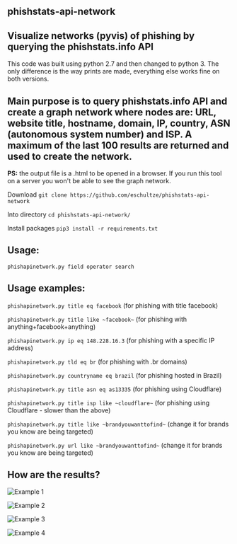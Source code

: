 ## phishstats-api-network

## Visualize networks (pyvis) of phishing by querying the phishstats.info API

This code was built using python 2.7 and then changed to python 3. The only difference is the way prints are made, everything else works fine on both versions.

## Main purpose is to query phishstats.info API and create a graph network where nodes are: URL, website title, hostname, domain, IP, country, ASN (autonomous system number) and ISP. A maximum of the last 100 results are returned and used to create the network.

**PS:** the output file is a .html to be opened in a browser. If you run this tool on a server you won't be able to see the graph network.

Download `git clone https://github.com/eschultze/phishstats-api-network`

Into directory `cd phishstats-api-network/`

Install packages `pip3 install -r requirements.txt`

## Usage:
`phishapinetwork.py field operator search`

## Usage examples:
`phishapinetwork.py title eq facebook` (for phishing with title facebook)

`phishapinetwork.py title like ~facebook~` (for phishing with anything+facebook+anything)

`phishapinetwork.py ip eq 148.228.16.3` (for phishing with a specific IP address)

`phishapinetwork.py tld eq br` (for phishing with .br domains)

`phishapinetwork.py countryname eq brazil` (for phishing hosted in Brazil)

`phishapinetwork.py title asn eq as13335` (for phishing using Cloudflare)

`phishapinetwork.py title isp like ~cloudflare~` (for phishing using Cloudflare - slower than the above)

`phishapinetwork.py title like ~brandyouwanttofind~` (change it for brands you know are being targeted)

`phishapinetwork.py url like ~brandyouwanttofind~` (change it for brands you know are being targeted)

## How are the results?

![Example 1](https://phishstats.info/graph_example_1.png)

![Example 2](https://phishstats.info/graph_example_2.png)

![Example 3](https://phishstats.info/graph_example_3.png)

![Example 4](https://phishstats.info/graph_example_4.png)
